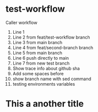 # test-workflow
Caller workflow

1. Line 1
2. Line 2 from feat/test-workflow branch
3. Line 3 from main branch
4. Line 4 from feat/second-branch branch
5. Line 5 from main branch
6. Line 6 push directly to main
7. Line 7 from new test branch
8. Show trace info about github sha
9. Add some spaces before
10. show branch name with sed command
11. testing environments variables

# This a another title
